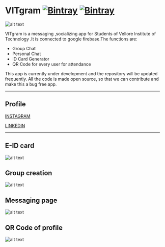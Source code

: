 # VITgram  [![Bintray](https://img.shields.io/twitter/url?label=Follow&style=social&url=https%3A%2F%2Ftwitter.com%2FAryanDokania)](https://bintray.com/blocke/releases/scalajack) [![Bintray](https://img.shields.io/github/followers/imaryandokania?style=social)](https://bintray.com/blocke/releases/scalajack)

![alt text](https://github.com/imaryandokania/VITgram/blob/master/VITgram.PNG)

VITgram is a messaging ,socializing app for Students of Vellore Institute of Technology .It is connected to google firebase.The functions are:

- Group Chat
- Personal Chat
- ID Card Generator
- QR Code for every user for attendance

This app is currently under development and the repository will be updated frequently.
All the code is made open source, so that we can contribute and make this a bug free app.

-------------------------------------------
## Profile

[INSTAGRAM](https://www.instagram.com/theinsane.programmer/)

[LINKEDIN](https://www.linkedin.com/in/aryan-dokania-14436b159)

----------------

## E-ID card

![alt text](https://github.com/imaryandokania/VITgram/blob/master/Prototype/E-ID%20generator.jpeg )

## Group creation 

![alt text](https://github.com/imaryandokania/VITgram/blob/master/Prototype/Groups.jpeg)

## Messaging page

![alt text](https://github.com/imaryandokania/VITgram/blob/master/Prototype/Instant%20messaging.jpeg)


## QR Code of profile

![alt text](https://github.com/imaryandokania/VITgram/blob/master/Prototype/qrcodeapi.jpeg)
